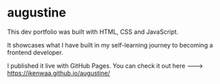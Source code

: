 # augustine

This dev portfolio was built with HTML, CSS and JavaScript. 

It showcases what I have built in my self-learning journey to becoming a frontend developer.

I published it live with GitHub Pages. You can check it out here ---> https://ikenwaa.github.io/augustine/
